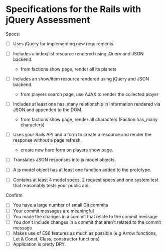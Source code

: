 # Specifications for the Rails with jQuery Assessment

Specs:
- [ ] Uses jQuery for implementing new requirements

- [ ] Includes a index/list resource rendered using jQuery and JSON backend.
    * from factions show page, render all its planets

- [ ] Includes an show/item resource rendered using jQuery and JSON backend.
    * from players search page, use AJAX to render the collected player

- [ ] Includes at least one has_many relationship in information rendered via JSON and appended to the DOM.
    * from factions show page, render all characters (Faction has_many characters)

- [ ] Uses your Rails API and a form to create a resource and render the response without a page refresh.
   * create new hero form on players show page.

- [ ] Translates JSON responses into js model objects.

- [ ] A js model object has at least one function added to the prototype.

- [ ] Contains at least 4 model specs, 2 request specs and one system test that reasonably tests your public api.

Confirm
- [ ] You have a large number of small Git commits
- [ ] Your commit messages are meaningful
- [ ] You made the changes in a commit that relate to the commit message
- [ ] You don't include changes in a commit that aren't related to the commit message
- [ ] Makes use of ES6 features as much as possible (e.g Arrow functions, Let & Const, Class, constructor functions)
- [ ] Application is pretty DRY.
